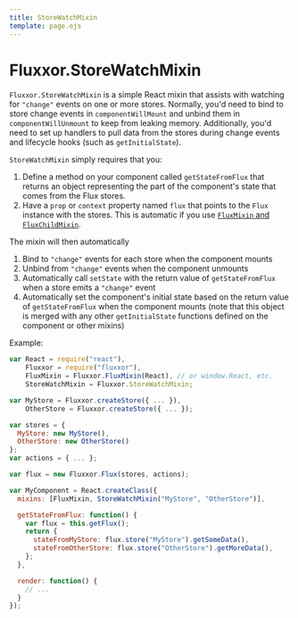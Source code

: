 ```yaml
---
title: StoreWatchMixin
template: page.ejs
---
```


Fluxxor.StoreWatchMixin
=======================

`Fluxxor.StoreWatchMixin` is a simple React mixin that assists with watching for `"change"` events on one or more stores. Normally, you'd need to bind to store change events in `componentWillMount` and unbind them in `componentWillUnmount` to keep from leaking memory. Additionally, you'd need to set up handlers to pull data from the stores during change events and lifecycle hooks (such as `getInitialState`).

`StoreWatchMixin` simply requires that you:

1. Define a method on your component called `getStateFromFlux` that returns an object representing the part of the component's state that comes from the Flux stores.
2. Have a `prop` or `context` property named `flux` that points to the `Flux` instance with the stores. This is automatic if you use [`FluxMixin` and `FluxChildMixin`](/documentation/flux-mixin.html).

The mixin will then automatically

1. Bind to `"change"` events for each store when the component mounts
2. Unbind from `"change"` events when the component unmounts
3. Automatically call `setState` with the return value of `getStateFromFlux` when a store emits a `"change"` event
4. Automatically set the component's initial state based on the return value of `getStateFromFlux` when the component mounts (note that this object is merged with any other `getInitialState` functions defined on the component or other mixins)

Example:

```javascript
var React = require("react"),
    Fluxxor = require("fluxxor"),
    FluxMixin = Fluxxor.FluxMixin(React), // or window.React, etc.
    StoreWatchMixin = Fluxxor.StoreWatchMixin;

var MyStore = Fluxxor.createStore({ ... }),
    OtherStore = Fluxxor.createStore({ ... });

var stores = {
  MyStore: new MyStore(),
  OtherStore: new OtherStore()
};
var actions = { ... };

var flux = new Fluxxor.Flux(stores, actions);

var MyComponent = React.createClass({
  mixins: [FluxMixin, StoreWatchMixin("MyStore", "OtherStore")],

  getStateFromFlux: function() {
    var flux = this.getFlux();
    return {
      stateFromMyStore: flux.store("MyStore").getSomeData(),
      stateFromOtherStore: flux.store("OtherStore").getMoreData(),
    };
  },

  render: function() {
    // ...
  }
});
```
